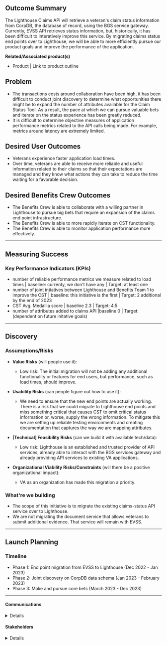 ## Outcome Summary
The Lighthouse Claims API will retrieve a veteran's claim status information from CorpDB, the database of record, using the BGS service gateway. Currently, EVSS API retrieves status information, but, historically, it has been difficult to interatively improve this service. By migrating claims status end points over to Lighthouse, we will be able to more efficiently pursue our product goals and improve the performance of the application.  

**Related/Associated product(s)**
- Product | Link to product outline 

## Problem

* The transactions costs around collaboration have been high, it has been difficult to conduct joint discovery to determine what opportunities there might be to expand the number of attributes available for the Claim Status Tool. As a result, the pace at which we can pursue valuable bets and iterate on the status experience has been greatly reduced. 
* It is difficult to determine objective measures of application performance metrics related to the API calls being made. For example, metrics around latency are extremely limited.

## Desired User Outcomes
- Veterans experience faster application load times.
- Over time, veterans are able to receive more reliable and useful information related to their claims so that their expectations are managed and they know what actions they can take to reduce the time waiting for a favorable decision.

## Desired Benefits Crew Outcomes
- The Benefits Crew is able to collaborate with a willing partner in Lighthouse to pursue big bets that require an expansion of the claims end point infrastructure.
- The Benefits Crew is able to more rapidly iterate on CST functionality.
- The Benefits Crew is able to monitor application performance more effectively.

---
## Measuring Success

### Key Performance Indicators (KPIs)

- number of reliable performance metrics we measure related to load times | baseline: currenty, we don't have any | Target: at least one
- number of joint intiatives between Lighthouse and Benefits Team 1 to improve the CST | baseline: this initiative is the first | Target: 2 additional by the end of 2023
- CST Avg. Medallia score | baseline 2.3 | Target: 4.5
- number of attributes added to claims API |baseline 0 | Target: (dependent on future initative goals)

---

## Discovery
### Assumptions/Risks

- **Value Risks** (will people use it): 
  - Low risk: The initial migration will not be adding any additional functionality or features for end users, but performance, such as load times, should improve.
- **Usability Risks** (can people figure out how to use it):
  - We need to ensure that the new end points are actually working. There is a risk that we could migrate to Lighthouse end points and miss something critical that causes CST to omit critical status information or, worse, supply the wrong information. To mitigate this we are setting up reliable testing environments and creating documentation that captures the way we are mapping attributes.
- **[Technical] Feasibility Risks** (can we build it with available tech/data):
  - Low risk: Lighthouse is an established and trusted provider of API services, already able to interact with the BGS services gateway and already providing API services to existing VA applications. 
  
- **Organizational Viability Risks/Constraints** (will there be a positive organizational impact):
  - VA as an organization has made this migration a priority. 

### What're we building
- The scope of this initiative is to migrate the existing claims-status API service over to Lighthouse.
- We are not migrating the document service that allows veterans to submit additional evidence. That service will remain with EVSS.

--- 

## Launch Planning

### Timeline 
- Phase 1: End point migration from EVSS to Lighthouse (Dec 2022 - Jan 2023)
- Phase 2: Joint discovery on CorpDB data schema (Jan 2023 - February 2023)
- Phase 3: Make and pursue core bets (March 2023 - Dec 2023)

---

#### Communications

<details>

- Team Name: Benefits Team 1
- GitHub Label(s): lighthouse, claim-status-tool
- Slack channel: benefits-team-1
- Product POCs: Jacob Worrell

</details>


#### Stakeholders

<details>
  
- Office/Department: OCTO-DE
- Contact(s): Matt Self
 
</details>


